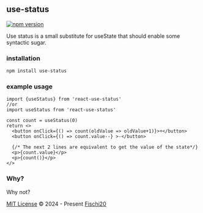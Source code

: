 ## use-status
[![npm version](https://badge.fury.io/js/use-status.svg)](https://badge.fury.io/js/use-status)


Use status is a small substitute for useState that should enable some syntactic sugar. 

### installation
```bash
npm install use-status
```

### example usage
```tsx
import {useStatus} from 'react-use-status'
//or
import useStatus from 'react-use-status'

const count = useStatus(0)
return <>
  <button onClick={() => count(oldValue => oldValue+1)}>+</button>
  <button onClick={() => count.value--} >-</button>

  {/* The next 2 lines are equivalent to get the value of the state*/}
  <p>{count.value}</p>
  <p>{count()}</p>
</>
```

### Why?
Why not?

[MIT License](https://github.com/fischi20/use-status/blob/main/LICENSE) © 2024 - Present [Fischi20](https://github.com/fischi20)